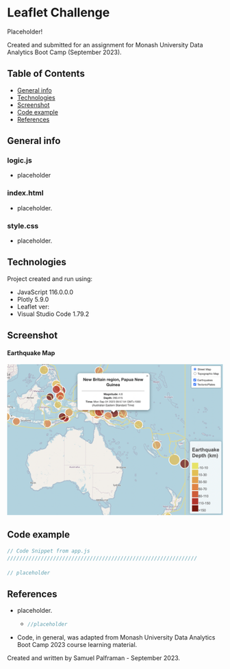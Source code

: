 # Leaflet Challenge

Placeholder!

Created and submitted for an assignment for Monash University Data Analytics Boot Camp (September 2023).

## Table of Contents

- [General info](#general-info)
- [Technologies](#technologies)
- [Screenshot](#screenshot)
- [Code example](#code-example)
- [References](#references)

## General info

### logic.js

- placeholder


### index.html

- placeholder.

### style.css

- placeholder.


## Technologies

Project created and run using:

- JavaScript 116.0.0.0
- Plotly 5.9.0
- Leaflet ver:
- Visual Studio Code 1.79.2

## Screenshot

#### Earthquake Map

![eqMap](eq_map.png)

## Code example

```java
// Code Snippet from app.js
////////////////////////////////////////////////////////////// 

// placeholder
```

## References

- placeholder.

  - ```javascript
    //placeholder 
    ```

- Code, in general, was adapted from Monash University Data Analytics Boot Camp 2023 course learning material.

Created and written by Samuel Palframan - September 2023.
